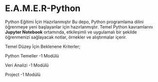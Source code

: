 # E.A.M.E.R-Python
Python Eğitimi İçin Hazırlanmıştır
Bu depo, Python programlama dilini öğrenmeye yeni başlayanlar için hazırlanmıştır. Temel Python kavramlarını **Jupyter Notebook** ortamında, etkileşimli ve uygulamalı bir şekilde öğrenmenizi sağlayacak notlar, örnekler ve alıştırmalar içerir.

Temel Düzey İçin Beklenene Kriterler;

Python Temeller -1 Modülü

Veri Analizi -1 Modülü

Project -1 Modülü


